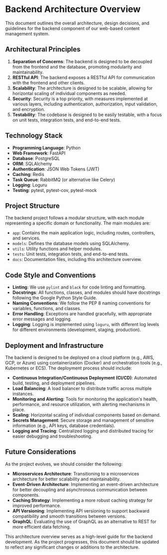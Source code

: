# Backend Architecture Overview

This document outlines the overall architecture, design decisions, and guidelines for the backend component of our web-based content management system.

## Architectural Principles

1. **Separation of Concerns**: The backend is designed to be decoupled from the frontend and the database, promoting modularity and maintainability.
2. **RESTful API**: The backend exposes a RESTful API for communication with the frontend and other clients.
3. **Scalability**: The architecture is designed to be scalable, allowing for horizontal scaling of individual components as needed.
4. **Security**: Security is a top priority, with measures implemented at various layers, including authentication, authorization, input validation, and encryption.
5. **Testability**: The codebase is designed to be easily testable, with a focus on unit tests, integration tests, and end-to-end tests.

## Technology Stack

- **Programming Language**: Python
- **Web Framework**: FastAPI
- **Database**: PostgreSQL
- **ORM**: SQLAlchemy
- **Authentication**: JSON Web Tokens (JWT)
- **Caching**: Redis
- **Task Queue**: RabbitMQ (or alternative like Celery)
- **Logging**: Loguru
- **Testing**: pytest, pytest-cov, pytest-mock

## Project Structure

The backend project follows a modular structure, with each module representing a specific domain or functionality. The main modules are:

- `app`: Contains the main application logic, including routes, controllers, and services.
- `models`: Defines the database models using SQLAlchemy.
- `utils`: Utility functions and helper modules.
- `tests`: Unit tests, integration tests, and end-to-end tests.
- `docs`: Documentation files, including this architecture overview.

## Code Style and Conventions

- **Linting**: We use `pylint` and `black` for code linting and formatting.
- **Docstrings**: All functions, classes, and modules should have docstrings following the Google Python Style Guide.
- **Naming Conventions**: We follow the PEP 8 naming conventions for variables, functions, and classes.
- **Error Handling**: Exceptions are handled gracefully, with appropriate error messages and logging.
- **Logging**: Logging is implemented using `loguru`, with different log levels for different environments (development, staging, production).

## Deployment and Infrastructure

The backend is designed to be deployed on a cloud platform (e.g., AWS, GCP, or Azure) using containerization (Docker) and orchestration tools (e.g., Kubernetes or ECS). The deployment process should include:

- **Continuous Integration/Continuous Deployment (CI/CD)**: Automated build, testing, and deployment pipelines.
- **Load Balancing**: A load balancer to distribute traffic across multiple instances.
- **Monitoring and Alerting**: Tools for monitoring the application's health, performance, and resource utilization, with alerting mechanisms in place.
- **Scaling**: Horizontal scaling of individual components based on demand.
- **Secrets Management**: Secure storage and management of sensitive information (e.g., API keys, database credentials).
- **Logging and Tracing**: Centralized logging and distributed tracing for easier debugging and troubleshooting.

## Future Considerations

As the project evolves, we should consider the following:

- **Microservices Architecture**: Transitioning to a microservices architecture for better scalability and maintainability.
- **Event-Driven Architecture**: Implementing an event-driven architecture for better decoupling and asynchronous communication between components.
- **Caching Strategy**: Implementing a more robust caching strategy for improved performance.
- **API Versioning**: Implementing API versioning to support backward compatibility and smooth transitions between versions.
- **GraphQL**: Evaluating the use of GraphQL as an alternative to REST for more efficient data fetching.

This architecture overview serves as a high-level guide for the backend development. As the project progresses, this document should be updated to reflect any significant changes or additions to the architecture.